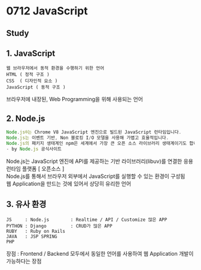 # __0712 JavaScript__

## Study

## 1. JavaScript

   ``` 웹의 구성요소
   웹 브라우저에서 동적 환경을 수행하기 위한 언어
   HTML ( 정적 구조 )
   CSS  ( 디자인적 요소 )
   JavaScript ( 동적 구조 )
   ```

   브라우저에 내장된, Web Programming을 위해 사용되는 언어

## 2. Node.js

   ```Node.js
   Node.js®는 Chrome V8 JavaScript 엔진으로 빌드된 JavaScript 런타임입니다.
   Node.js는 이벤트 기반, Non 블로킹 I/O 모델을 사용해 가볍고 효율적입니다.
   Node.js의 패키지 생태계인 npm은 세계에서 가장 큰 오픈 소스 라이브러리 생태계이기도 합니다.
   - by Node.js 공식사이트
   ```

 Node.js는 JavaScript 엔진에 API를 제공하는 기반 라이브러리(libuv)를 연결한 응용 런타임 플랫폼 [ 오픈소스 ] </br>
 Node.js를 통해서 브라우저 외부에서 JavaScript를 실행할 수 있는 환경이 구성됨 </br>
 웹 Application을 만드는 것에 있어서 상당히 유리한 언어</br>

## 3. 유사 환경

   ```유사 언어
   JS     : Node.js        : Realtime / API / Customize 많은 APP
   PYTHON : Django         : CRUD가 많은 APP
   RUBY   : Ruby on Rails
   JAVA   : JSP SPRING
   PHP  
   ```

   장점 : Frontend / Backend 모두에서 동일한 언어를 사용하여 웹 Application 개발이 가능하다는 장점

